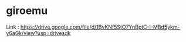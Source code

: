 # giroemu
Link : https://drive.google.com/file/d/1BvKNf5StO7YnBptC-I-MBd5ykm-y6aGk/view?usp=drivesdk
